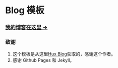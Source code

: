 # Blog 模板

### [我的博客在这里 &rarr;](https://kriswuwenxiang.github.io/)

### 致谢

1. 这个模板是从这里[Hux Blog](http://huangxuan.me)获取的，感谢这个作者。
2. 感谢 Github Pages 和 Jekyll。